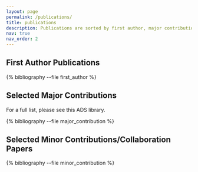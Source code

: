 ```yaml
---
layout: page
permalink: /publications/
title: publications
description: Publications are sorted by first author, major contribution, and minor contribution/as part of a collaboration. This is not an exhaustive list; a complete listing of my publications can be found in my ADS library, and my Google Scholar profile <a href="https://scholar.google.com/citations?user=5FaBQR0AAAAJ&hl=en">(link)</a>.
nav: true
nav_order: 2
---
```


<!-- _pages/publications.md -->
<div class="publications">

<h2>First Author Publications</h2>

{% bibliography --file first_author %}

</div>

<div class="publications">

<h2>Selected Major Contributions</h2>

For a full list, please see this ADS library.

{% bibliography --file major_contribution %}

</div>

<div class="publications">

<h2>Selected Minor Contributions/Collaboration Papers</h2>

{% bibliography --file minor_contribution %}

</div>
